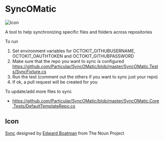 SyncOMatic
==========

![Icon](https://raw.github.com/Particular/SyncOMatic/master/Icons/package_icon.png)

A tool to help synchronizing specific files and folders across repositories


To run 


1. Set environment variables for OCTOKIT_GITHUBUSERNAME, OCTOKIT_OAUTHTOKEN and OCTOKIT_GITHUBPASSWORD
2. Make sure that the repo you want to sync is configured https://github.com/Particular/SyncOMatic/blob/master/SyncOMatic.Tests/SyncFixture.cs
2. Run the test (comment out the others if you want to sync just your repo)
3. If ok, a pull request will be created for you



To update/add more files to sync

* https://github.com/Particular/SyncOMatic/blob/master/SyncOMatic.Core.Tests/DefaultTemplateRepo.cs



## Icon 

<a href="http://thenounproject.com/term/sync/290/" target="_blank">Sync</a> designed by <a href="http://www.thenounproject.com/edward" target="_blank">Edward Boatman</a> from The Noun Project


